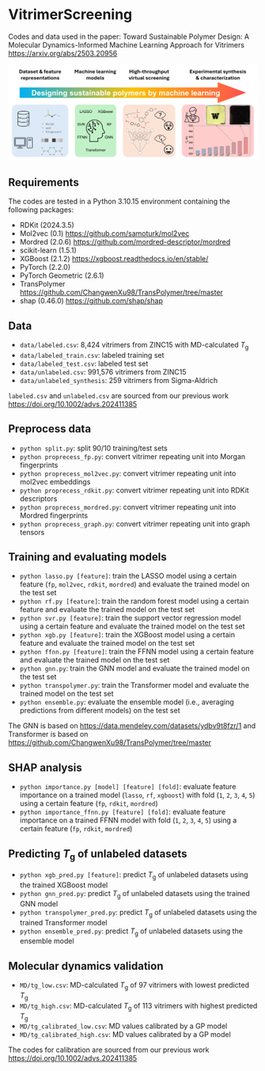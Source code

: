# VitrimerScreening
Codes and data used in the paper: Toward Sustainable Polymer Design: A Molecular Dynamics-Informed Machine Learning Approach for Vitrimers https://arxiv.org/abs/2503.20956
 
 <img src="overview.png">

## Requirements
The codes are tested in a Python 3.10.15 environment containing the following packages:
 - RDKit (2024.3.5)
 - Mol2vec (0.1) https://github.com/samoturk/mol2vec
 - Mordred (2.0.6) https://github.com/mordred-descriptor/mordred
 - scikit-learn (1.5.1)
 - XGBoost (2.1.2) https://xgboost.readthedocs.io/en/stable/
 - PyTorch (2.2.0)
 - PyTorch Geometric (2.6.1)
 - TransPolymer https://github.com/ChangwenXu98/TransPolymer/tree/master
 - shap (0.46.0) https://github.com/shap/shap

## Data
 - `data/labeled.csv`: 8,424 vitrimers from ZINC15 with MD-calculated *T*<sub>g</sub>
 - `data/labeled_train.csv`: labeled training set
 - `data/labeled_test.csv`: labeled test set
 - `data/unlabeled.csv`: 991,576 vitrimers from ZINC15
 - `data/unlabeled_synthesis`: 259 vitrimers from Sigma-Aldrich

`labeled.csv` and `unlabeled.csv` are sourced from our previous work https://doi.org/10.1002/advs.202411385

## Preprocess data
 - `python split.py`: split 90/10 training/test sets
 - `python proprecess_fp.py`: convert vitrimer repeating unit into Morgan fingerprints
 - `python proprecess_mol2vec.py`: convert vitrimer repeating unit into mol2vec embeddings
 - `python proprecess_rdkit.py`: convert vitrimer repeating unit into RDKit descriptors
 - `python proprecess_mordred.py`: convert vitrimer repeating unit into Mordred fingerprints
 - `python proprecess_graph.py`: convert vitrimer repeating unit into graph tensors

## Training and evaluating models
 - `python lasso.py [feature]`: train the LASSO model using a certain feature (`fp`, `mol2vec`, `rdkit`, `mordred`) and evaluate the trained model on the test set
 - `python rf.py [feature]`: train the random forest model using a certain feature and evaluate the trained model on the test set
 - `python svr.py [feature]`: train the support vector regression model using a certain feature and evaluate the trained model on the test set
 - `python xgb.py [feature]`: train the XGBoost model using a certain feature and evaluate the trained model on the test set
 - `python ffnn.py [feature]`: train the FFNN model using a certain feature and evaluate the trained model on the test set
 - `python gnn.py`: train the GNN model and evaluate the trained model on the test set
 - `python transpolymer.py`: train the Transformer model and evaluate the trained model on the test set
 - `python ensemble.py`: evaluate the ensemble model (i.e., averaging predictions from different models) on the test set

The GNN is based on https://data.mendeley.com/datasets/ydbv9t8fzr/1 and Transformer is based on https://github.com/ChangwenXu98/TransPolymer/tree/master

## SHAP analysis
 - `python importance.py [model] [feature] [fold]`: evaluate feature importance on a trained model (`lasso`, `rf`, `xgboost`) with fold (`1`, `2`, `3`, `4`, `5`) using a certain feature (`fp`, `rdkit`, `mordred`)
 - `python importance_ffnn.py [feature] [fold]`: evaluate feature importance on a trained FFNN model with fold (`1`, `2`, `3`, `4`, `5`) using a certain feature (`fp`, `rdkit`, `mordred`)

## Predicting *T*<sub>g</sub> of unlabeled datasets
 - `python xgb_pred.py [feature]`: predict *T*<sub>g</sub> of unlabeled datasets using the trained XGBoost model
 - `python gnn_pred.py`: predict *T*<sub>g</sub> of unlabeled datasets using the trained GNN model
 - `python transpolymer_pred.py`: predict *T*<sub>g</sub> of unlabeled datasets using the trained Transformer model
 - `python ensemble_pred.py`: predict *T*<sub>g</sub> of unlabeled datasets using the ensemble model

## Molecular dynamics validation
 - `MD/tg_low.csv`: MD-calculated *T*<sub>g</sub> of 97 vitrimers with lowest predicted *T*<sub>g</sub>
 - `MD/tg_high.csv`: MD-calculated *T*<sub>g</sub> of 113 vitrimers with highest predicted *T*<sub>g</sub>
 - `MD/tg_calibrated_low.csv`: MD values calibrated by a GP model
 - `MD/tg_calibrated_high.csv`: MD values calibrated by a GP model
 
The codes for calibration are sourced from our previous work https://doi.org/10.1002/advs.202411385
